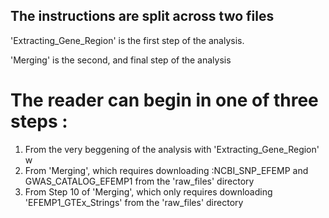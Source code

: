 ## The instructions are split across two files 

'Extracting_Gene_Region' is the first step of the analysis. 

'Merging' is the second, and final step of the analysis 

# The reader can begin in one of three steps : 
1. From the very beggening of the analysis with 'Extracting_Gene_Region' w
2. From 'Merging', which requires downloading :NCBI_SNP_EFEMP and GWAS_CATALOG_EFEMP1 from the 'raw_files' directory
3. From Step 10 of 'Merging', which only requires downloading 'EFEMP1_GTEx_Strings' from the 'raw_files' directory

